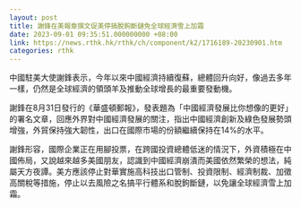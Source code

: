 ```yaml
---
layout: post
title: 謝鋒在美報章撰文促美停搞脫鉤斷鏈免全球經濟雪上加霜
date: 2023-09-01 09:35:51.000000000 +08:00
link: https://news.rthk.hk/rthk/ch/component/k2/1716189-20230901.htm
categories: rthk
---
```


中國駐美大使謝鋒表示，今年以來中國經濟持續復蘇，總體回升向好，像過去多年一樣，仍然是全球經濟的領頭羊及推動全球增長的最重要發動機。 

謝鋒在8月31日發行的《華盛頓郵報》，發表題為「中國經濟發展比你想像的更好」的署名文章，回應外界對中國經濟發展的關注，指出中國經濟創新及綠色發展勢頭增強，外貿保持強大韌性，出口在國際市場的份額繼續保持在14%的水平。

謝鋒形容，國際企業正在用腳投票，在跨國投資總體低迷的情況下，外資積極在中國佈局，又說越來越多美國朋友，認識到中國經濟崩潰而美國依然繁榮的想法，純屬天方夜譚。美方應該停止對華實施高科技出口管制、投資限制、經濟制裁、加徵高關稅等措施，停止以去風險之名搞平行體系和脫鉤斷鏈，以免讓全球經濟雪上加霜。
